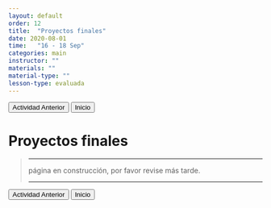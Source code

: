 ```yaml
---
layout: default
order: 12
title:  "Proyectos finales"
date: 2020-08-01
time:   "16 - 18 Sep"
categories: main
instructor: ""
materials: ""
material-type: ""
lesson-type: evaluada
---
```

<a href="https://pesalerno.github.io/genetica2021/main/2020/06/10/8_alineamiento.html"><button>Actividad Anterior</button></a>		<a href="https://pesalerno.github.io/genetica2021/"><button>Inicio</button></a>  

# Proyectos finales

>---------------------
> página en construcción, por favor revise más tarde. 
>
> ----------------------
> 

<a href="https://pesalerno.github.io/genetica2021/main/2020/06/10/8_alineamiento.html"><button>Actividad Anterior</button></a>		<a href="https://pesalerno.github.io/genetica2021/"><button>Inicio</button></a>  
